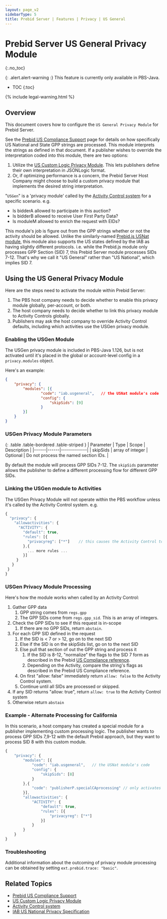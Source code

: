 ```yaml
---
layout: page_v2
sidebarType: 5
title: Prebid Server | Features | Privacy | US General
---
```


# Prebid Server US General Privacy Module
{:.no_toc}

{: .alert.alert-warning :}
This feature is currently only available in PBS-Java.

* TOC
{:toc}

{% include legal-warning.html %}

## Overview

This document covers how to configure the `US General Privacy Module` for Prebid Server.

See the [Prebid US Compliance Support](/features/mspa-usnat.html) page for
details on how specifically US National and State GPP strings are processed. This module interprets the strings
as defined in that document. If a publisher wishes to override the interpretation coded into
this module, there are two options:

1. Utilize the [US Custom Logic Privacy Module](/prebid-server/features/pbs-uscustomlogic.html). This lets publishers define their own interpretation in JSONLogic format.
1. Or, if optimizing performance is a concern, the Prebid Server Host Company might choose to build a custom privacy module that implements the desired string interpretation.

"`USGen`" is a 'privacy module' called by the [Activity Control system](/prebid-server/features/pbs-activitycontrols.html) for a specific scenario. e.g.

* Is bidderA allowed to participate in this auction?
* Is bidderB allowed to receive User First Party Data?
* Is moduleM allowed to enrich the request with EIDs?

This module's job is figure out from the GPP strings whether or not the activity should be
allowed. Unlike the similarly-named [Prebid.js USNat module](/dev-docs/modules/gppControl_usnat.html),
this module also supports the US states defined by the IAB as having slightly
different protocols. i.e. while the Prebid.js module only processes GPP Section (SID) 7, this Prebid Server
module processes SIDs 7-12. That's why we call it "US General" rather than "US National",
which implies SID 7.

## Using the US General Privacy Module

Here are the steps need to activate the module within Prebid Server:

1. The PBS host company needs to decide whether to enable this privacy module globally, per-account, or both.
1. The host company needs to decide whether to link this privacy module to Activity Controls globally.
1. Publishers may ask the host company to override Activity Control defaults, including which activities use the USGen privacy module.

### Enabling the USGen Module

The USGen privacy module is included in PBS-Java 1.126, but is not activated until it's placed
in the global or account-level config in a `privacy.modules` object.

Here's an example:

```json
{
    "privacy": {
        "modules": [{
                "code": "iab.usgeneral",   // the USNat module's code
                "config": {
                    "skipSids": [9]
                }
        }]
    }
}
```

### USGen Privacy Module Parameters

{: .table .table-bordered .table-striped }
| Parameter | Type | Scope | Description |
|------|------|-------------|
| skipSids | array of integer | Optional | Do not process the named section IDs. |

By default the module will process GPP SIDs 7-12. The `skipSids`
parameter allows the publisher to define a different processing flow for different GPP SIDs.

### Linking the USGen module to Activities

The USGen Privacy Module will not operate within the PBS workflow unless it's called by the Activity Control system. e.g.

```javascript
{
  "privacy": {
    "allowactivities": {
      "ACTIVITY": {
        "default": true,
        "rules": [{
          "privacyreg": ["*"]    // this causes the Activity Control to call this module
        },{
          ... more rules ...
        }]
     }
   }
 }
}
```

### USGen Privacy Module Processing

Here's how the module works when called by an Activity Control:

1. Gather GPP data
    1. GPP string comes from `regs.gpp`
    1. The GPP SIDs come from `regs.gpp_sid`. This is an array of integers.
1. Check the GPP SIDs to see if this request is in-scope
    1. If there are no GPP SIDs, return `abstain`.
1. For each GPP SID defined in the request
    1. If the SID is < 7 or > 12, go on to the next SID
    1. Else if the SID is on the skipSids list, go on to the next SID
    1. Else pull that section of out the GPP string and process it
        1. If the SID is 8-12, "normalize" the flags to the SID 7 form as described in the Prebid [US Compliance reference](/features/mspa-usnat.html).
        1. Depending on the Activity, compare the string's flags as described in the Prebid US Compliance reference.
    1. On first "allow: false" immediately return `allow: false` to the Activity Control system.
    1. Continue until all SIDs are processed or skipped.
1. If any SID returns "allow: true", return `allow: true` to the Activity Control system
1. Otherwise return `abstain`

### Example - Alternate Processing for California

In this scenario, a host company has created a special module for a publisher implementing
custom processing logic. The publisher wants to process GPP SIDs 7,9-12 with the default
Prebid approach, but they want to process SID 8 with this custom module.

```javascript
{
    "privacy": {
        "modules": [{
            "code": "iab.usgeneral",   // the USNat module's code
            "config": {
                "skipSids": [8]
            }
        },{
            "code": "publisherP.specialCAprocessing" // only activates for SID 8
        }],
        "allowactivities": {
            "ACTIVITY": {
                "default": true,
                "rules": [{
                    "privacyreg": ["*"]
                }]
            }
        }
    }
}
```

### Troubleshooting

Additional information about the outcoming of privacy module processing can be obtained by setting `ext.prebid.trace: "basic"`.

## Related Topics

* [Prebid US Compliance Support](/features/mspa-usnat.html)
* [US Custom Logic Privacy Module](/prebid-server/features/pbs-uscustomlogic.html)
* [Activity Control system](/prebid-server/features/pbs-activitycontrols.html)
* [IAB US National Privacy Specification](https://github.com/InteractiveAdvertisingBureau/Global-Privacy-Platform/blob/main/Sections/US-National/IAB%20Privacy%E2%80%99s%20National%20Privacy%20Technical%20Specification.md)
